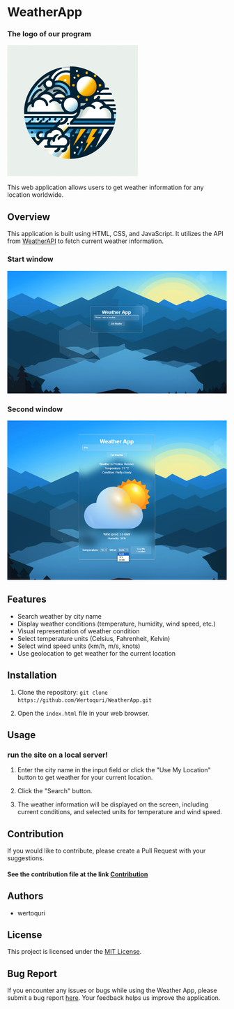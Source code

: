 # WeatherApp

### The logo of our program

![WeatherApp](images/weatherApp-icon.png)

This web application allows users to get weather information for any location worldwide.

## Overview

This application is built using HTML, CSS, and JavaScript. It utilizes the API from [WeatherAPI](https://www.weatherapi.com/) to fetch current weather information.

### Start window

![Overview1](images/Overview1.png)

### Second window

![Overview2](images/Overview2.png)


## Features

- Search weather by city name
- Display weather conditions (temperature, humidity, wind speed, etc.)
- Visual representation of weather condition
- Select temperature units (Celsius, Fahrenheit, Kelvin)
- Select wind speed units (km/h, m/s, knots)
- Use geolocation to get weather for the current location

## Installation

1. Clone the repository: `git clone https://github.com/Wertoquri/WeatherApp.git`

2. Open the `index.html` file in your web browser.

## Usage

### run the site on a local server!

1. Enter the city name in the input field or click the "Use My Location" button to get weather for your current location.

2. Click the "Search" button.

3. The weather information will be displayed on the screen, including current conditions, and selected units for temperature and wind speed.

## Contribution

If you would like to contribute, please create a Pull Request with your suggestions.

#### See the contribution file at the link [Contribution](CONTRIBUTING.md)

## Authors

- wertoquri

## License

This project is licensed under the [MIT License](https://github.com/Wertoquri/WeatherApp/blob/main/LICENSE).

## Bug Report

If you encounter any issues or bugs while using the Weather App, please submit a bug report [here](/.github/ISSUE_TEMPLATE/bug_report.md). Your feedback helps us improve the application.
